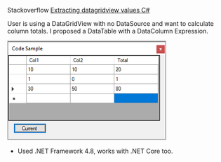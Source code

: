 ﻿Stackoverflow [Extracting datagridview values C#](https://stackoverflow.com/questions/72190997/extracting-datagridview-values-c-sharp)

User is using a DataGridView with no DataSource and want to calculate column totals. I proposed a DataTable with a DataColumn Expression.

![img](../assets/DataColExpression.png)

- Used .NET Framework 4.8, works with .NET Core too.

